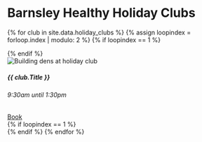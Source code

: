 <div class="jumbotron jumbotron-fluid">
  <div class="container">
    <h1 class="display-4">Barnsley Healthy Holiday Clubs</h1>
    <div class="container">
        
{% for club in site.data.holiday_clubs %}
  {% assign loopindex = forloop.index | modulo: 2 %}
  {% if loopindex == 1 %}
    <!-- start loop -->
    <div class="row">
  {% endif %}
        <div class="card col-sm">
          <img class="card-img-top" src="{{ site.baseurl }}/assets/img/239103681_4221236217952071_7560413288161334995_cropped.jpg" alt="Building dens at holiday club">
          <div class="card-body">
            <h5 class="card-title text-dark">{{ club.Title }}</h5>
            <h6 class="card-subtitle mb-2 text-muted">9:30am until 1:30pm</h6>
            <a href="https://my.barnsley.gov.uk/Events/BookTickets/{{ club.Number }}" target="_blank" class="card-link btn btn-primary">Book</a>
          </div>
        </div>
  {% if loopindex == 1 %}
    </div>
    <!-- end loop -->
  {% endif %}
{% endfor %}
    </div>
  </div>
</div>
